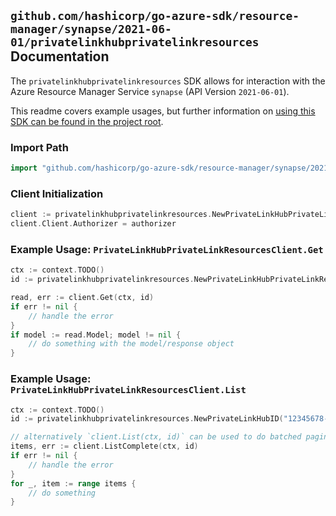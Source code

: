 
## `github.com/hashicorp/go-azure-sdk/resource-manager/synapse/2021-06-01/privatelinkhubprivatelinkresources` Documentation

The `privatelinkhubprivatelinkresources` SDK allows for interaction with the Azure Resource Manager Service `synapse` (API Version `2021-06-01`).

This readme covers example usages, but further information on [using this SDK can be found in the project root](https://github.com/hashicorp/go-azure-sdk/tree/main/docs).

### Import Path

```go
import "github.com/hashicorp/go-azure-sdk/resource-manager/synapse/2021-06-01/privatelinkhubprivatelinkresources"
```


### Client Initialization

```go
client := privatelinkhubprivatelinkresources.NewPrivateLinkHubPrivateLinkResourcesClientWithBaseURI("https://management.azure.com")
client.Client.Authorizer = authorizer
```


### Example Usage: `PrivateLinkHubPrivateLinkResourcesClient.Get`

```go
ctx := context.TODO()
id := privatelinkhubprivatelinkresources.NewPrivateLinkHubPrivateLinkResourceID("12345678-1234-9876-4563-123456789012", "example-resource-group", "privateLinkHubValue", "privateLinkResourceValue")

read, err := client.Get(ctx, id)
if err != nil {
	// handle the error
}
if model := read.Model; model != nil {
	// do something with the model/response object
}
```


### Example Usage: `PrivateLinkHubPrivateLinkResourcesClient.List`

```go
ctx := context.TODO()
id := privatelinkhubprivatelinkresources.NewPrivateLinkHubID("12345678-1234-9876-4563-123456789012", "example-resource-group", "privateLinkHubValue")

// alternatively `client.List(ctx, id)` can be used to do batched pagination
items, err := client.ListComplete(ctx, id)
if err != nil {
	// handle the error
}
for _, item := range items {
	// do something
}
```
